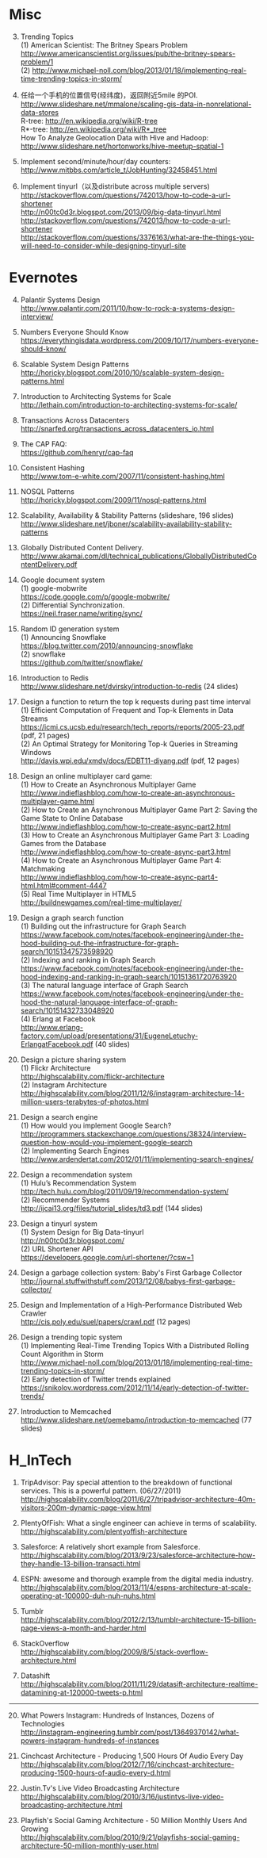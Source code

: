 # Misc

3. Trending Topics
<br>(1) American Scientist: The Britney Spears Problem
<br>http://www.americanscientist.org/issues/pub/the-britney-spears-problem/1 
<br>(2) http://www.michael-noll.com/blog/2013/01/18/implementing-real-time-trending-topics-in-storm/

1. 任给一个手机的位置信号(经纬度)，返回附近5mile 的POI.
<br>http://www.slideshare.net/mmalone/scaling-gis-data-in-nonrelational-data-stores 
<br>R-tree: http://en.wikipedia.org/wiki/R-tree
<br>R*-tree: http://en.wikipedia.org/wiki/R*_tree
<br>How To Analyze Geolocation Data with Hive and Hadoop:
<br>http://www.slideshare.net/hortonworks/hive-meetup-spatial-1

2. Implement second/minute/hour/day counters:
<br>http://www.mitbbs.com/article_t/JobHunting/32458451.html 

3. Implement tinyurl（以及distribute across multiple servers) 
<br>http://stackoverflow.com/questions/742013/how-to-code-a-url-shortener 
<br>http://n00tc0d3r.blogspot.com/2013/09/big-data-tinyurl.html 
<br>http://stackoverflow.com/questions/742013/how-to-code-a-url-shortener 
<br>http://stackoverflow.com/questions/3376163/what-are-the-things-you-will-need-to-consider-while-designing-tinyurl-site 



# Evernotes

4. Palantir Systems Design 
<br>http://www.palantir.com/2011/10/how-to-rock-a-systems-design-interview/

5. Numbers Everyone Should Know
<br>https://everythingisdata.wordpress.com/2009/10/17/numbers-everyone-should-know/

6. Scalable System Design Patterns
<br>http://horicky.blogspot.com/2010/10/scalable-system-design-patterns.html

7. Introduction to Architecting Systems for Scale
<br>http://lethain.com/introduction-to-architecting-systems-for-scale/

8. Transactions Across Datacenters
<br>http://snarfed.org/transactions_across_datacenters_io.html

9. The CAP FAQ: 
<br>https://github.com/henryr/cap-faq 

10. Consistent Hashing
<br>http://www.tom-e-white.com/2007/11/consistent-hashing.html

11. NOSQL Patterns
<br>http://horicky.blogspot.com/2009/11/nosql-patterns.html

12. Scalability, Availability & Stability Patterns (slideshare, 196 slides)
<br>http://www.slideshare.net/jboner/scalability-availability-stability-patterns

1. Globally Distributed Content Delivery.
<br>http://www.akamai.com/dl/technical_publications/GloballyDistributedContentDelivery.pdf

2. Google document system
<br>(1) google-mobwrite
<br>https://code.google.com/p/google-mobwrite/
<br>(2) Differential Synchronization.
<br>https://neil.fraser.name/writing/sync/

3. Random ID generation system
<br>(1) Announcing Snowflake
<br>https://blog.twitter.com/2010/announcing-snowflake
<br>(2) snowflake
<br>https://github.com/twitter/snowflake/

4. Introduction to Redis
<br>http://www.slideshare.net/dvirsky/introduction-to-redis (24 slides)

5. Design a function to return the top k requests during past time interval
<br>(1) Efficient Computation of Frequent and Top-k Elements in Data Streams
<br>https://icmi.cs.ucsb.edu/research/tech_reports/reports/2005-23.pdf (pdf, 21 pages)
<br>(2) An Optimal Strategy for Monitoring Top-k Queries in Streaming Windows
<br>http://davis.wpi.edu/xmdv/docs/EDBT11-diyang.pdf (pdf, 12 pages)

6. Design an online multiplayer card game:
<br>(1) How to Create an Asynchronous Multiplayer Game
<br>http://www.indieflashblog.com/how-to-create-an-asynchronous-multiplayer-game.html
<br>(2) How to Create an Asynchronous Multiplayer Game Part 2: Saving the Game State to Online Database
<br>http://www.indieflashblog.com/how-to-create-async-part2.html
<br>(3) How to Create an Asynchronous Multiplayer Game Part 3: Loading Games from the Database
<br>http://www.indieflashblog.com/how-to-create-async-part3.html
<br>(4) How to Create an Asynchronous Multiplayer Game Part 4: Matchmaking
<br>http://www.indieflashblog.com/how-to-create-async-part4-html.html#comment-4447
<br>(5) Real Time Multiplayer in HTML5
<br>http://buildnewgames.com/real-time-multiplayer/

7. Design a graph search function
<br>(1) Building out the infrastructure for Graph Search
<br>https://www.facebook.com/notes/facebook-engineering/under-the-hood-building-out-the-infrastructure-for-graph-search/10151347573598920
<br>(2) Indexing and ranking in Graph Search
<br>https://www.facebook.com/notes/facebook-engineering/under-the-hood-indexing-and-ranking-in-graph-search/10151361720763920
<br>(3) The natural language interface of Graph Search
<br>https://www.facebook.com/notes/facebook-engineering/under-the-hood-the-natural-language-interface-of-graph-search/10151432733048920
<br>(4) Erlang at Facebook
<br>http://www.erlang-factory.com/upload/presentations/31/EugeneLetuchy-ErlangatFacebook.pdf (40 slides)

8. Design a picture sharing system
<br>(1) Flickr Architecture
<br>http://highscalability.com/flickr-architecture
<br>(2) Instagram Architecture
<br>http://highscalability.com/blog/2011/12/6/instagram-architecture-14-million-users-terabytes-of-photos.html

9. Design a search engine
<br>(1) How would you implement Google Search?
<br>http://programmers.stackexchange.com/questions/38324/interview-question-how-would-you-implement-google-search
<br>(2) Implementing Search Engines
<br>http://www.ardendertat.com/2012/01/11/implementing-search-engines/

10. Design a recommendation system
<br>(1) Hulu’s Recommendation System
<br>http://tech.hulu.com/blog/2011/09/19/recommendation-system/
<br>(2) Recommender Systems
<br>http://ijcai13.org/files/tutorial_slides/td3.pdf (144 slides)

11. Design a tinyurl system
<br>(1) System Design for Big Data-tinyurl
<br>http://n00tc0d3r.blogspot.com/
<br>(2) URL Shortener API
<br>https://developers.google.com/url-shortener/?csw=1

12. Design a garbage collection system: Baby's First Garbage Collector
<br>http://journal.stuffwithstuff.com/2013/12/08/babys-first-garbage-collector/

13. Design and Implementation of a High-Performance Distributed Web Crawler
<br>http://cis.poly.edu/suel/papers/crawl.pdf (12 pages)

14. Design a trending topic system
<br>(1) Implementing Real-Time Trending Topics With a Distributed Rolling Count Algorithm in Storm
<br>http://www.michael-noll.com/blog/2013/01/18/implementing-real-time-trending-topics-in-storm/
<br>(2) Early detection of Twitter trends explained
<br>https://snikolov.wordpress.com/2012/11/14/early-detection-of-twitter-trends/

15. Introduction to Memcached
<br>http://www.slideshare.net/oemebamo/introduction-to-memcached (77 slides)

# H_InTech

1. TripAdvisor: 
Pay special attention to the breakdown of functional services. This is a powerful pattern. (06/27/2011)
<br>http://highscalability.com/blog/2011/6/27/tripadvisor-architecture-40m-visitors-200m-dynamic-page-view.html 

14. PlentyOfFish: What a single engineer can achieve in terms of scalability.
<br>http://highscalability.com/plentyoffish-architecture

15. Salesforce: A relatively short example from Salesforce.
<br>http://highscalability.com/blog/2013/9/23/salesforce-architecture-how-they-handle-13-billion-transacti.html

16. ESPN: awesome and thorough example from the digital media industry.
<br>http://highscalability.com/blog/2013/11/4/espns-architecture-at-scale-operating-at-100000-duh-nuh-nuhs.html

17. Tumblr
<br>http://highscalability.com/blog/2012/2/13/tumblr-architecture-15-billion-page-views-a-month-and-harder.html

18. StackOverflow
<br>http://highscalability.com/blog/2009/8/5/stack-overflow-architecture.html

19. Datashift
<br>http://highscalability.com/blog/2011/11/29/datasift-architecture-realtime-datamining-at-120000-tweets-p.html 

<HR>

20. What Powers Instagram: Hundreds of Instances, Dozens of Technologies
<br>http://instagram-engineering.tumblr.com/post/13649370142/what-powers-instagram-hundreds-of-instances

21. Cinchcast Architecture - Producing 1,500 Hours Of Audio Every Day
<br>http://highscalability.com/blog/2012/7/16/cinchcast-architecture-producing-1500-hours-of-audio-every-d.html

22. Justin.Tv's Live Video Broadcasting Architecture
<br>http://highscalability.com/blog/2010/3/16/justintvs-live-video-broadcasting-architecture.html

23. Playfish's Social Gaming Architecture - 50 Million Monthly Users And Growing
<br>http://highscalability.com/blog/2010/9/21/playfishs-social-gaming-architecture-50-million-monthly-user.html
